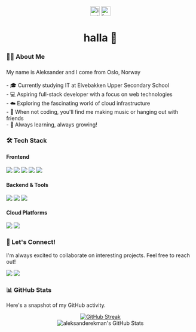 
###

<div align="center">
  <a href="https://www.instagram.com/aleksanderekman/"><img src="https://img.shields.io/static/v1?message=Instagram&logo=instagram&label=&color=F77737&logoColor=white&labelColor=&style=for-the-badge" height="25" alt="instagram logo"  /></a>
  <a href="https://www.facebook.com/profile.php?id=100092579926144"><img src="https://img.shields.io/static/v1?message=Facebook&logo=facebook&label=&color=4267B2&logoColor=white&labelColor=&style=for-the-badge" height="25" alt="facebook logo"  /></a>
</div>


<h1 align="center">halla 👋</h1>

###

<h3 align="left">👩‍💻  About Me</h3>

###

<p align="left">My name is Aleksander and I come from Oslo, Norway<br>
  <br>
  - 🎓 Currently studying IT at Elvebakken Upper Secondary School
  <br>
  - 💻 Aspiring full-stack developer with a focus on web technologies
  <br>
  - ☁️ Exploring the fascinating world of cloud infrastructure
  <br>
  - 🎵 When not coding, you'll find me making music or hanging out with friends
  <br>
  - 🌱 Always learning, always growing!
</p>

<h3 align="left">🛠️ Tech Stack</h3>

<h4>Frontend</h4>
<p>
  <img src="https://img.shields.io/badge/HTML5-E34F26?style=for-the-badge&logo=html5&logoColor=white" />
  <img src="https://img.shields.io/badge/CSS3-1572B6?style=for-the-badge&logo=css3&logoColor=white" />
  <img src="https://img.shields.io/badge/JavaScript-F7DF1E?style=for-the-badge&logo=javascript&logoColor=black" />
  <img src="https://img.shields.io/badge/TypeScript-007ACC?style=for-the-badge&logo=typescript&logoColor=white" />
  <img src="https://img.shields.io/badge/Svelte-4A4A55?style=for-the-badge&logo=svelte&logoColor=FF3E00" />
</p>

<h4>Backend & Tools</h4>
<p>
  <img src="https://img.shields.io/badge/Python-3776AB?style=for-the-badge&logo=python&logoColor=white" />
  <img src="https://img.shields.io/badge/Git-F05032?style=for-the-badge&logo=git&logoColor=white" />
  <img src="https://img.shields.io/badge/Docker-2CA5E0?style=for-the-badge&logo=docker&logoColor=white" />
</p>

<h4>Cloud Platforms</h4>
<p>
  <img src="https://img.shields.io/badge/DigitalOcean-0080FF?style=for-the-badge&logo=digitalocean&logoColor=white" />
  <img src="https://img.shields.io/badge/Microsoft_Azure-0089D6?style=for-the-badge&logo=microsoft-azure&logoColor=white" />
</p>

<h3 align="left">🤝 Let's Connect!</h3>

<p>
  I'm always excited to collaborate on interesting projects. Feel free to reach out!
</p>

<p>
  <a href="mailto:mail@aleksanderekman.no"><img src="https://img.shields.io/badge/Email-D14836?style=for-the-badge&logo=gmail&logoColor=white" /></a>
  <a href="https://www.linkedin.com/in/aleksander-ekman-a4b6712ba/"><img src="https://img.shields.io/badge/LinkedIn-0077B5?style=for-the-badge&logo=linkedin&logoColor=white" /></a>
</p>



<h3 align="left">📊 GitHub Stats</h3>

<p>Here's a snapshot of my GitHub activity.</p>

<div align="center">
  <a href="https://git.io/streak-stats"><img src="https://streak-stats.demolab.com?user=aleksanderekman&theme=dark&hide_border=true" alt="GitHub Streak" /></a>
  <br>
  <img src="https://github-readme-stats.vercel.app/api/top-langs/?username=aleksanderekman&theme=dark&show_icons=true&hide_border=true&layout=compact" alt="aleksanderekman's GitHub Stats" />
</div>

